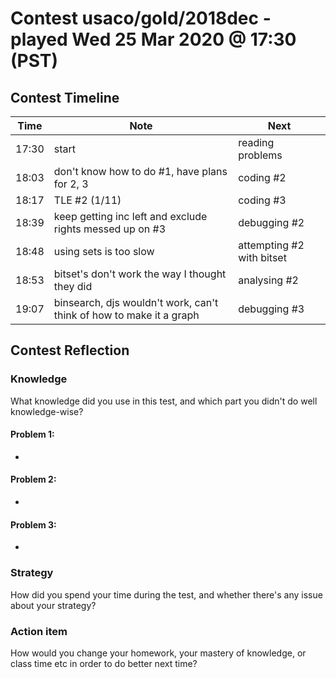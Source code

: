 # Contest usaco/gold/2018dec - played Wed 25 Mar 2020 @ 17:30 (PST)

## Contest Timeline

| Time | Note | Next |
|----|----|----|
17:30 | start | reading problems
18:03 | don't know how to do #1, have plans for 2, 3 | coding #2
18:17 | TLE #2 (1/11) | coding #3
18:39 | keep getting inc left and exclude rights messed up on #3 | debugging #2
18:48 | using sets is too slow | attempting #2 with bitset
18:53 | bitset's don't work the way I thought they did | analysing #2
19:07 | binsearch, djs wouldn't work, can't think of how to make it a graph | debugging #3

## Contest Reflection

### Knowledge
What knowledge did you use in this test, and which part you didn't do well knowledge-wise?

#### Problem 1:

-

#### Problem 2:

-

#### Problem 3:

-

### Strategy
How did you spend your time during the test, and whether there's any issue about your strategy?

### Action item
How would you change your homework, your mastery of knowledge, or class time etc in order to do better next time?
